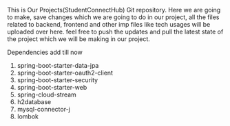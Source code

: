 This is Our Projects(StudentConnectHub) Git repository. 
Here we are going to make, save changes which we are going to do in our project, all the files related to 
backend, frontend and other imp files like tech usages will be uploaded over here.
feel free to push the updates and pull the latest state of the project which we will be making in our project.

Dependencies add till now
1. spring-boot-starter-data-jpa
2. spring-boot-starter-oauth2-client
3. spring-boot-starter-security
4. spring-boot-starter-web
5. spring-cloud-stream
6. h2database
7. mysql-connector-j
8. lombok
